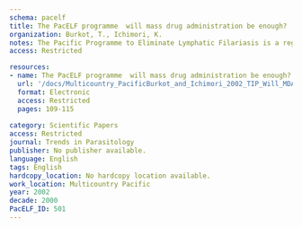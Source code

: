 ```yaml
---
schema: pacelf
title: The PacELF programme  will mass drug administration be enough?
organization: Burkot, T., Ichimori, K.
notes: The Pacific Programme to Eliminate Lymphatic Filariasis is a regional, mass drug administration-based campaign in 22 countries and territories with the aim of eliminating filariasis transmission and alleviating the suffering caused by Wuchereria bancrofti. The challenges to filariasis elimination campaigns based on mass drug-administration alone are reviewed in this article. These challenges together with the previous successes of mosquito control campaigns in eliminating filariasis from regions in the Pacific argue for inclusion of entomology components in the control of filariasis and the monitoring of filariasis elimination programs.
access: Restricted

resources:
- name: The PacELF programme  will mass drug administration be enough?
  url: '/docs/Multicountry_PacificBurkot_and_Ichimori_2002_TIP_Will_MDA_be_enough_Trends_in_Parasitology.txt'
  format: Electronic
  access: Restricted
  pages: 109-115
 
category: Scientific Papers
access: Restricted
journal: Trends in Parasitology
publisher: No publisher available. 
language: English 
tags: English 
hardcopy_location: No hardcopy location available.
work_location: Multicountry Pacific
year: 2002
decade: 2000
PacELF_ID: 501
---
```

